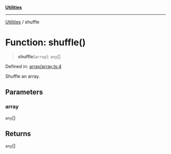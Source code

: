 [**Utilities**](../README.md)

***

[Utilities](../README.md) / shuffle

# Function: shuffle()

> **shuffle**(`array`): `any`[]

Defined in: [array/array.ts:4](https://github.com/noobiept/utilities/blob/786efe35015e1a6c21914057e8b0d5fc10429d8e/source/array/array.ts#L4)

Shuffle an array.

## Parameters

### array

`any`[]

## Returns

`any`[]
